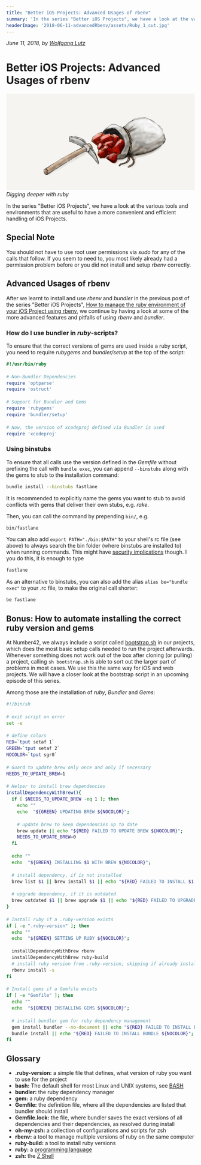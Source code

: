 ```yaml
---
title: "Better iOS Projects: Advanced Usages of rbenv"
summary: 'In the series "Better iOS Projects", we have a look at the various tools and environments that are useful to have a more convenient and efficient handling of iOS Projects. After we learnt to install and use rbenv and bundler in the previous post of the series "Better iOS Projects", "How to manage the ruby environment of your iOS Project using rbenv", we learnt to install and use rbenv and bundler. Now we have a look at some of the more advanced features and pitfalls of using rbenv and bundler…'
headerImage: '2018-06-11-advancedRbenv/assets/Ruby_1_cut.jpg'
---
```

_June 11, 2018, by [Wolfgang Lutz](https://number42.de/#team)_

# Better iOS Projects: Advanced Usages of rbenv

![](assets/Ruby_1_cut.jpg)
*Digging deeper with ruby*

In the series "Better iOS Projects", we have a look at the various tools and environments that are useful to have a more convenient and efficient handling of iOS Projects.

## Special Note
You should not have to use root user permissions via _sudo_ for any of the calls that follow. If you seem to need to, you most likely already had a permission problem before or you did not install and setup _rbenv_ correctly.

## Advanced Usages of rbenv

After we learnt to install and use _rbenv_ and _bundler_ in the previous post of the series "Better iOS Projects", [How to manage the ruby environment of your iOS Project using rbenv](https://number42.de/blog/2018/05/22/rbenv-2018-05-22-rbenv.html), we continue by having a look at some of the more advanced features and pitfalls of using _rbenv_ and _bundler_.

### How do I use bundler in _ruby_-scripts?

To ensure that the correct versions of gems are used inside a ruby script, you need to require _rubygems_ and _bundler/setup_ at the top of the script:

```ruby
#!/usr/bin/ruby

# Non-Bundler Dependencies
require 'optparse'
require 'ostruct'

# Support for Bundler and Gems
require 'rubygems'
require 'bundler/setup'

# Now, the version of xcodeproj defined via Bundler is used
require 'xcodeproj'
```

### Using binstubs

To ensure that all calls use the version defined in the _Gemfile_ without prefixing the call with `bundle exec`, you can append `--binstubs` along with the gems to stub to the installation command:

```bash
bundle install --binstubs fastlane
```

It is recommended to explicitly name the gems you want to stub to avoid conflicts with gems that deliver their own stubs, e.g. _rake_.

Then, you can call the command by prepending `bin/`, e.g.

```bash
bin/fastlane
```

You can also add `export PATH="./bin:$PATH"` to your shell's rc file (see above) to always search the bin folder (where binstubs are installed to) when running commands. This might have [security implications](https://github.com/rbenv/rbenv/wiki/Understanding-binstubs) though. I you do this, it is enough to type

```bash
fastlane
```

As an alternative to binstubs, you can also add the alias `alias be="bundle exec"` to your .rc file, to make the original call shorter:

```bash
be fastlane
```

## Bonus: How to automate installing the correct ruby version and gems

At Number42, we always include a script called [bootstrap.sh](https://github.com/num42/n42-buildscripts/blob/master/bootstrap.sh) in our projects, which does the most basic setup calls needed to run the project afterwards. Whenever something does not work out of the box after cloning (or pulling) a project, calling `sh bootstrap.sh` is able to sort out the larger part of problems in most cases. We use this the same way for iOS and web projects. We will have a closer look at the bootstrap script in an upcoming episode of this series.

Among those are the installation of _ruby_, _Bundler_ and _Gems_:

```sh
#!/bin/sh

# exit script on error
set -e

# define colors
RED=`tput setaf 1`
GREEN=`tput setaf 2`
NOCOLOR=`tput sgr0`

# Guard to update brew only once and only if necessary
NEEDS_TO_UPDATE_BREW=1

# Helper to install brew dependencies
installDependencyWithBrew(){
  if [ $NEEDS_TO_UPDATE_BREW -eq 1 ]; then
    echo ""
    echo  "${GREEN} UPDATING BREW ${NOCOLOR}";

    # update brew to keep dependencies up to date
    brew update || echo "${RED} FAILED TO UPDATE BREW ${NOCOLOR}";
    NEEDS_TO_UPDATE_BREW=0
  fi

  echo ""
  echo  "${GREEN} INSTALLING $1 WITH BREW ${NOCOLOR}";

  # install dependency, if is not installed
  brew list $1 || brew install $1 || echo "${RED} FAILED TO INSTALL $1 ${NOCOLOR}";

  # upgrade dependency, if it is outdated
  brew outdated $1 || brew upgrade $1 || echo "${RED} FAILED TO UPGRADE $1 ${NOCOLOR}";
}

# Install ruby if a .ruby-version exists
if [ -e ".ruby-version" ]; then
  echo ""
  echo  "${GREEN} SETTING UP RUBY ${NOCOLOR}";

  installDependencyWithBrew rbenv
  installDependencyWithBrew ruby-build
  # install ruby version from .ruby-version, skipping if already installed (-s)
  rbenv install -s
fi

# Install gems if a Gemfile exists
if [ -e "Gemfile" ]; then
  echo ""
  echo  "${GREEN} INSTALLING GEMS ${NOCOLOR}";

  # install bundler gem for ruby dependency management
  gem install bundler --no-document || echo "${RED} FAILED TO INSTALL BUNDLER ${NOCOLOR}";
  bundle install || echo "${RED} FAILED TO INSTALL BUNDLE ${NOCOLOR}";
fi
```

## Glossary

* __.ruby-version:__ a simple file that defines, what version of ruby you want to use for the project
* __bash:__ The default shell for most Linux and UNIX systems, see [BASH](https://en.wikipedia.org/wiki/Bash_%28Unix_shell%29)
* __bundler:__ the ruby dependency manager
* __gem:__ a ruby dependency
* __Gemfile:__ the definition file, where all the dependencies are listed that bundler should install
* __Gemfile.lock:__ the file, where bundler saves the exact versions of all dependencies and their dependencies, as resolved during install
* __oh-my-zsh:__ a collection of configurations and scripts for zsh
* __rbenv:__ a tool to manage multiple versions of ruby on the same computer
* __ruby-build:__ a tool to install ruby versions
* __ruby:__ a [programming language](https://en.wikipedia.org/wiki/Ruby_\(programming_language)
* __zsh:__ the [Z Shell](https://en.wikipedia.org/wiki/Z_shell)
